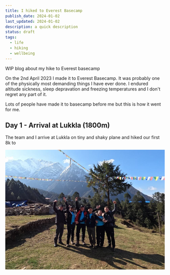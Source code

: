 ```yaml
---
title: I hiked to Everest Basecamp
publish_date: 2024-01-02
last_updated: 2024-01-02
description: a quick description
status: draft
tags:
  - life
  - hiking
  - wellbeing
---
```

WIP blog about my hike to Everest basecamp

On the 2nd April 2023 I made it to Everest Basecamp. It was probably one of the physically most demanding things I have ever done. I endured altitude sickness, sleep depravation and freezing temperatures and I don't regret any part of it.  

Lots of people have made it to basecamp before me but this is how it went for me.

## Day 1 - Arrival at Lukkla (1800m)

The team and I arrive at Lukkla on tiny and shaky plane and hiked our first 8k to 

![](attachments/GOPR0235.jpg)



<div class="strava-embed-placeholder" data-embed-type="activity" data-embed-id="10479053439" data-style="standard"></div><script src="https://strava-embeds.com/embed.js"></script>




